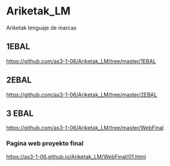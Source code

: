 # Ariketak_LM
Ariketak lenguaje de marcas


## 1EBAL
https://github.com/as3-1-06/Ariketak_LM/tree/master/1EBAL

## 2EBAL
https://github.com/as3-1-06/Ariketak_LM/tree/master/2EBAL

## 3 EBAL
https://github.com/as3-1-06/Ariketak_LM/tree/master/WebFinal

### Pagina web proyekto final

https://as3-1-06.github.io/Ariketak_LM/WebFinal/01.html




